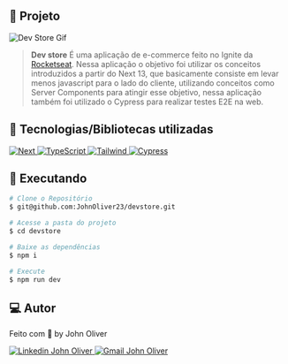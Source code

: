 ## :page_with_curl: Projeto

![Dev Store Gif](https://github.com/JohnOliver23/devstore/blob/main/.github/images/home.gif)

> <b>Dev store</b> É uma aplicação de e-commerce feito no Ignite da [Rocketseat](https://github.com/Rocketseat). Nessa aplicação o objetivo foi utilizar os conceitos introduzidos a partir do Next 13, que basicamente consiste em levar menos javascript para o lado do cliente, utilizando conceitos como Server Components para atingir esse objetivo, nessa aplicação também foi utilizado o Cypress para realizar testes E2E na web.

## 🚀 Tecnologias/Bibliotecas utilizadas

<a href="https://nextjs.org/" target="_blank"> <img src="https://img.shields.io/badge/Next-black?style=flat-square&logo=next.js&logoColor=white" alt="Next"> </a>
<a href="https://www.typescriptlang.org/" target="_blank"> <img src="https://img.shields.io/badge/-TypeScript-3178C6?style=flat-square&logo=TypeScript&logoColor=white" alt="TypeScript"> </a>
<a href="https://tailwindui.com/documentation" target="_blank"> <img src="https://img.shields.io/badge/-Tailwind-0EA5E9?style=flat-square&logo=tailwindcss&logoColor=white" alt="Tailwind"> </a>
<a href="https://docs.cypress.io/guides/overview/why-cypress" target="_blank"> <img src="https://img.shields.io/badge/-Cypress-00814d?style=flat-square&logo=cypress&logoColor=white" alt="Cypress"> </a>

## :construction_worker: Executando

```bash
# Clone o Repositório
$ git@github.com:JohnOliver23/devstore.git
```

```bash
# Acesse a pasta do projeto
$ cd devstore
```

```bash
# Baixe as dependências
$ npm i
```

```bash
# Execute
$ npm run dev
```

## 💻 Autor

Feito com 💜 by John Oliver

<a href="https://www.linkedin.com/in/john-oliver-944950aa/" target="_blank"> <img src="https://img.shields.io/badge/-JohnOliver-blue?style=flat-square&logo=Linkedin&logoColor=white&link=https" alt="Linkedin John Oliver"> </a>
<a href="https://img.shields.io/badge/-johnoliver021@gmail.com-c14438?style=flat-square&logo=Gmail&logoColor=white&link=mailto:johnoliver021@gmail.com" target="_blank"> <img src="https://img.shields.io/badge/-johnoliver021@gmail.com-c14438?style=flat-square&logo=Gmail&logoColor=white&link=mailto:johnoliver021@gmail.com" alt="Gmail John Oliver"> </a>
